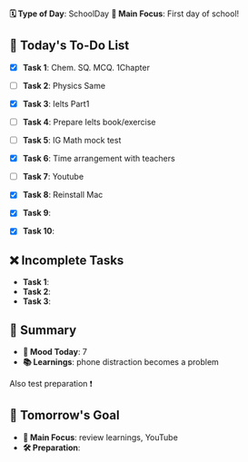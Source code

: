 **🗓️ Type of Day**: SchoolDay
**🎯 Main Focus**: First day of school!

## 📝 Today's To-Do List
- [x] **Task 1**: Chem. SQ. MCQ. 1Chapter
- [ ] **Task 2**: Physics Same
- [x] **Task 3**: Ielts Part1
- [ ] **Task 4**: Prepare Ielts book/exercise
- [ ] **Task 5**: IG Math mock test
- [x] **Task 6**: Time arrangement with teachers
- [ ] **Task 7**: Youtube
- [x] **Task 8**: Reinstall Mac 
- [x] **Task 9**: 
- [x] **Task 10**: 


## ❌ Incomplete Tasks
- **Task 1**: 
- **Task 2**: 
- **Task 3**: 

## 🌟 Summary
- **🙂 Mood Today**: 7
- **📚 Learnings**: phone distraction becomes a problem 

Also test preparation ❗️

## 🎯 Tomorrow's Goal
- **🎯 Main Focus**: review learnings, YouTube
- **🛠️ Preparation**: 
